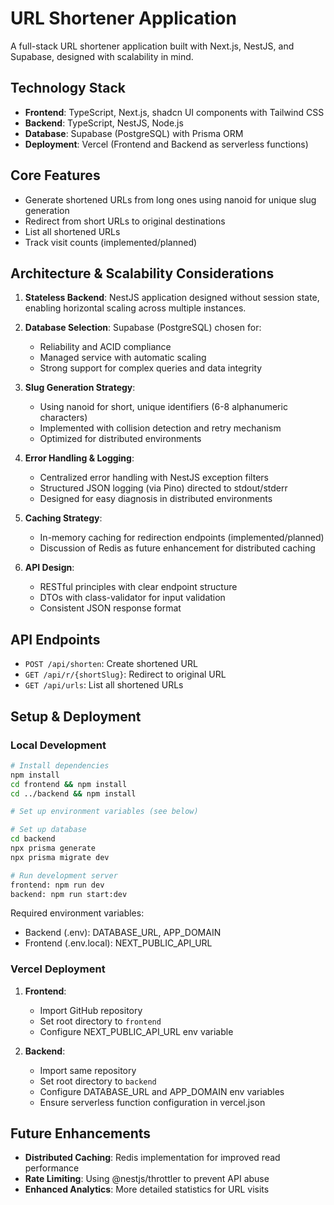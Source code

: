 # URL Shortener Application

A full-stack URL shortener application built with Next.js, NestJS, and Supabase, designed with scalability in mind.

## Technology Stack

- **Frontend**: TypeScript, Next.js, shadcn UI components with Tailwind CSS
- **Backend**: TypeScript, NestJS, Node.js
- **Database**: Supabase (PostgreSQL) with Prisma ORM
- **Deployment**: Vercel (Frontend and Backend as serverless functions)

## Core Features

- Generate shortened URLs from long ones using nanoid for unique slug generation
- Redirect from short URLs to original destinations
- List all shortened URLs
- Track visit counts (implemented/planned)

## Architecture & Scalability Considerations

1. **Stateless Backend**: NestJS application designed without session state, enabling horizontal scaling across multiple instances.

2. **Database Selection**: Supabase (PostgreSQL) chosen for:
   - Reliability and ACID compliance
   - Managed service with automatic scaling
   - Strong support for complex queries and data integrity

3. **Slug Generation Strategy**: 
   - Using nanoid for short, unique identifiers (6-8 alphanumeric characters)
   - Implemented with collision detection and retry mechanism
   - Optimized for distributed environments

4. **Error Handling & Logging**:
   - Centralized error handling with NestJS exception filters
   - Structured JSON logging (via Pino) directed to stdout/stderr
   - Designed for easy diagnosis in distributed environments

5. **Caching Strategy**:
   - In-memory caching for redirection endpoints (implemented/planned)
   - Discussion of Redis as future enhancement for distributed caching

6. **API Design**:
   - RESTful principles with clear endpoint structure
   - DTOs with class-validator for input validation
   - Consistent JSON response format

## API Endpoints

- `POST /api/shorten`: Create shortened URL
- `GET /api/r/{shortSlug}`: Redirect to original URL
- `GET /api/urls`: List all shortened URLs

## Setup & Deployment

### Local Development

```bash
# Install dependencies
npm install
cd frontend && npm install
cd ../backend && npm install

# Set up environment variables (see below)

# Set up database
cd backend
npx prisma generate
npx prisma migrate dev

# Run development server
frontend: npm run dev
backend: npm run start:dev
```

Required environment variables:
- Backend (.env): DATABASE_URL, APP_DOMAIN
- Frontend (.env.local): NEXT_PUBLIC_API_URL

### Vercel Deployment

1. **Frontend**:
   - Import GitHub repository
   - Set root directory to `frontend`
   - Configure NEXT_PUBLIC_API_URL env variable

2. **Backend**:
   - Import same repository
   - Set root directory to `backend`
   - Configure DATABASE_URL and APP_DOMAIN env variables
   - Ensure serverless function configuration in vercel.json

## Future Enhancements

- **Distributed Caching**: Redis implementation for improved read performance
- **Rate Limiting**: Using @nestjs/throttler to prevent API abuse
- **Enhanced Analytics**: More detailed statistics for URL visits